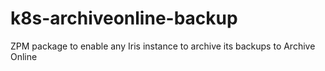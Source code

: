 # k8s-archiveonline-backup
ZPM package to enable any Iris instance to archive its backups to Archive Online

